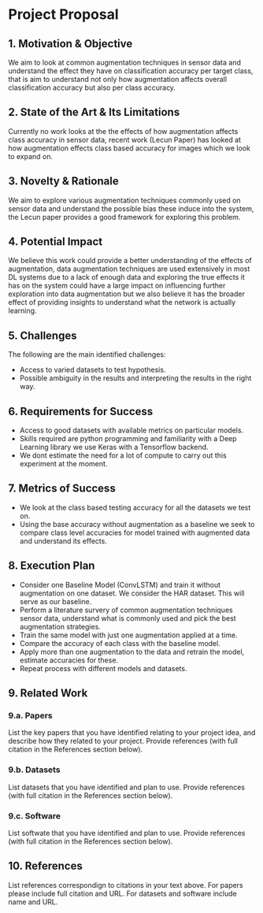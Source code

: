 # Project Proposal

## 1. Motivation & Objective

We aim to look at common augmentation techniques in sensor data and understand the effect they have on classification accuracy per target class, that is aim to understand not only how augmentation affects overall classification accuracy but also per class accuracy. 

## 2. State of the Art & Its Limitations

Currently no work looks at the the effects of how augmentation affects class accuracy in sensor data, recent work (Lecun Paper) has looked at how augmentation effects class based accuracy for images which we look to expand on. 

## 3. Novelty & Rationale

We aim to explore various augmentation techniques commonly used on sensor data and understand the possible bias these induce into the system, the Lecun paper provides a good framework for exploring this problem. 

## 4. Potential Impact

We believe this work could provide a better understanding of the effects of augmentation, data augmentation techniques are used extensively in most DL systems due to a lack of enough data and exploring the true effects it has on the system could have a large impact on influencing further exploration into data augmentation but we also believe it has the broader effect of providing insights to understand what the network is actually learning. 

## 5. Challenges

The following are the main identified challenges:

* Access to varied datasets to test hypothesis. 
* Possible ambiguity in the results and interpreting the results in the right way.

## 6. Requirements for Success

* Access to good datasets with available metrics on particular models. 
* Skills required are python programming and familiarity with a Deep Learning library we use Keras with a Tensorflow backend. 
* We dont estimate the need for a lot of compute to carry out this experiment at the moment.

## 7. Metrics of Success

* We look at the class based testing accuracy for all the datasets we test on. 
* Using the base accuracy without augmentation as a baseline we seek to compare class level accuracies for model trained with augmented data and understand its effects. 

## 8. Execution Plan

* Consider one Baseline Model (ConvLSTM) and train it without augmentation on one dataset. We consider the HAR dataset. This will serve as our baseline. 
* Perform a literature survery of common augmentation techniques sensor data, understand what is commonly used and pick the best augmentation strategies. 
* Train the same model with just one augmentation applied at a time. 
* Compare the accuracy of each class with the baseline model.
* Apply more than one augmentation to the data and retrain the model, estimate accuracies for these. 
* Repeat process with different models and datasets. 


## 9. Related Work

### 9.a. Papers

List the key papers that you have identified relating to your project idea, and describe how they related to your project. Provide references (with full citation in the References section below).

### 9.b. Datasets

List datasets that you have identified and plan to use. Provide references (with full citation in the References section below).

### 9.c. Software

List softwate that you have identified and plan to use. Provide references (with full citation in the References section below).

## 10. References

List references correspondign to citations in your text above. For papers please include full citation and URL. For datasets and software include name and URL.
